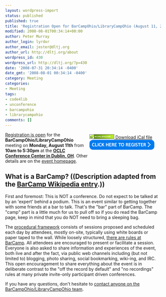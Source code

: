 ```yaml
---
layout: wordpress-import
status: published
published: true
title: 'Registration Open for BarCampOhio/LibraryCampOhio (August 11, 2008)'
modified: 2008-08-01T00:34:14+00:00
author: Peter Murray
author_login: lyrdor
author_email: jester@dltj.org
author_url: http://dltj.org/about
wordpress_id: 430
wordpress_url: http://dltj.org/?p=430
date: '2008-07-31 20:34:14 -0400'
date_gmt: '2008-08-01 00:34:14 -0400'
category: Meeting
categories:
- Meeting
tags:
- code4lib
- unconference
- barcampohio
- librarycampohio
comments: []
---
```

<div style="float:right; padding: 0.5em 1.5em 3em 0"><a href="http://suda.co.uk/projects/microformats/hcalendar/get-cal.php?uri=http://dltj.org/article/barcampohio-2008-registration/" title="Download iCal file"><img src="/wp-content/uploads/2008/07/microformat_hcalendar1.png" alt="hCalendar Encoded Microformat" width="80" height="15" />&nbsp;Download&nbsp;iCal&nbsp;file</a><br /><a href="http://barcampohio.eventbrite.com" title="BarCampOhio registration page"><img border="0" width="210" height="32" src="/wp-content/uploads/2008/07/register_blue.gif" alt="BarCampOhio Registration" /></a></div>
<div class="vevent" id="barcampohio-librarycampohio-2008-hcalendar"><a href="http://barcampohio.eventbrite.com/" title="http://barcampohio.eventbrite.com/">Registration is open</a> for the <span class="summary"><strong>BarCampOhio/LibraryCampOhio</strong></span> meeting on <strong>Monday, August 11th</strong> from <strong><abbr class="dtstart" title="2008-08-11T10:00-04:00" style="border:none;text-decoration: none;">10am</abbr> to <abbr class="dtend" title="2008-08-11T17:30-04:00" style="border:none;text-decoration: none;">5:30pm</abbr></strong> at the <a href="http://bcohmap.notlong.com/" title=""><span class="location"><strong>OCLC Conference Center in Dublin, OH</strong></span></a>.  Other details are on the <a href="http://barcamp.org/BarCampOhio" title="BarCampOhio/LibraryCampOhio homepage" class="url">event homepage</a>.</div>
<h2>What is a BarCamp? ((Description adapted from the <a href="http://en.wikipedia.org/wiki/BarCamp" title="BarCamp entry in Wikipedia">BarCamp Wikipedia entry</a>.))</h2>
<p>First and foremost: This is NOT a conference. Do not expect to be talked at by an 'expert' behind a podium. This is an event similar to getting together with some friends at a bar to talk. That's the "bar" part of BarCamp. The "camp" part is a little much for us to pull off so if you do read the BarCamp page, keep in mind that you do NOT need to bring a sleeping bag.</p>
<p>The <a href="http://barcamp.org/WhatToExpect" title="BarCamp wiki / WhatToExpect">procedural framework</a> consists of sessions proposed and scheduled each day by attendees, mostly on-site, typically using white boards or paper taped to the wall.  While loosely structured, <a href="http://barcamp.org/TheRulesOfBarCamp" title="BarCamp wiki / TheRulesOfBarCamp">there are rules at BarCamp</a>. All attendees are encouraged to present or facilitate a session. Everyone is also asked to share information and experiences of the event, both live and after the fact, via public web channels including (but not limited to) blogging, photo sharing, social bookmarking, wiki-ing, and IRC. This open encouragement to share everything about the event is in deliberate contrast to the "off the record by default" and "no recordings" rules at many private invite-only participant driven conferences.</p>
<p>If you have any questions, don't hesitate to <a href="mailto:BarCampOhio@gmail.com">contact anyone on the BarCampOhio/LibraryCampOhio team</a>.</p>
